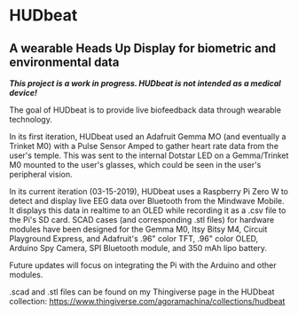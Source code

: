 # HUDbeat
## A wearable Heads Up Display for biometric and environmental data


*__This project is a work in progress. HUDbeat is not intended as a medical device!__*

The goal of HUDbeat is to provide live biofeedback data through wearable technology.

In its first iteration, HUDbeat used an Adafruit Gemma MO (and eventually a Trinket M0) with a Pulse Sensor Amped to gather heart rate data from the user's temple. This was sent to the internal Dotstar LED on a Gemma/Trinket M0 mounted to the user's glasses, which could be seen in the user's peripheral vision. 

In its current iteration (03-15-2019), HUDbeat uses a Raspberry Pi Zero W to detect and display live EEG data over Bluetooth from the Mindwave Mobile. It displays this data in realtime to an OLED while recording it as a .csv file to the Pi's SD card. SCAD cases (and corresponding .stl files) for hardware modules have been designed for the Gemma M0, Itsy Bitsy M4, Circuit Playground Express, and Adafruit's .96" color TFT, .96" color OLED, Arduino Spy Camera, SPI Bluetooth module, and 350 mAh lipo battery. 

Future updates will focus on integrating the Pi with the Arduino and other modules.

.scad and .stl files can be found on my Thingiverse page in the HUDbeat collection:
https://www.thingiverse.com/agoramachina/collections/hudbeat
